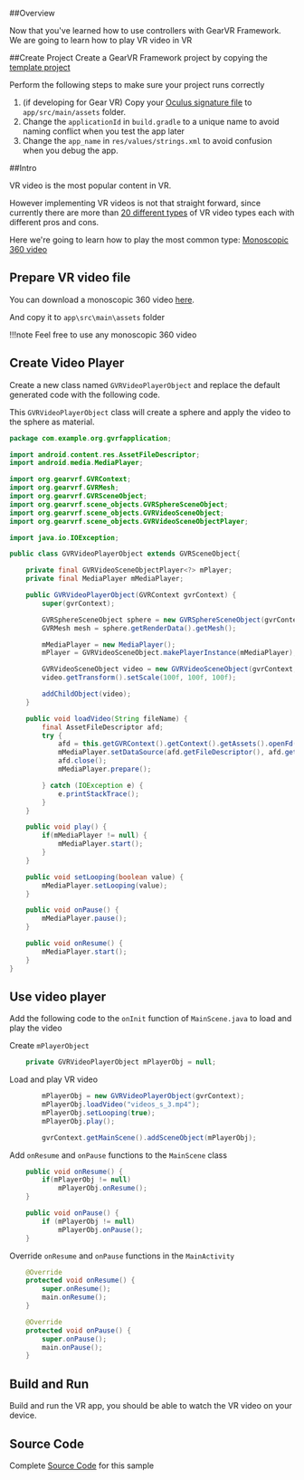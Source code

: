##Overview

Now that you've learned how to use controllers with GearVR Framework. We are going to learn how to play VR video in VR

##Create Project
Create a GearVR Framework project by copying the [template project](https://github.com/nitosan/GearVRf-template) 

Perform the following steps to make sure your project runs correctly

1. (if developing for Gear VR) Copy your [Oculus signature file](https://developer.oculus.com/osig/) to `app/src/main/assets` folder.
1. Change the `applicationId` in `build.gradle` to a unique name to avoid naming conflict when you test the app later
1. Change the `app_name` in `res/values/strings.xml` to avoid confusion when you debug the app.

##Intro

VR video is the most popular content in VR.

However implementing VR videos is not that straight forward, since currently there are more than [20 different types](https://samsungvr.com/portal/content/faq_tech_gear_vr) of VR video types each with different pros and cons.

Here we're going to learn how to play the most common type: [Monoscopic 360 video](https://samsungvr.com/ui/CMS/Geometry/2D360.html)


## Prepare VR video file
You can download a monoscopic 360 video [here](/images/videos_s_3.mp4).

And copy it to `app\src\main\assets` folder

!!!note
    Feel free to use any monoscopic 360 video


## Create Video Player

Create a new class named `GVRVideoPlayerObject` and replace the default generated code with the following code.

This `GVRVideoPlayerObject` class will create a sphere and apply the video to the sphere as material.

```java
package com.example.org.gvrfapplication;

import android.content.res.AssetFileDescriptor;
import android.media.MediaPlayer;

import org.gearvrf.GVRContext;
import org.gearvrf.GVRMesh;
import org.gearvrf.GVRSceneObject;
import org.gearvrf.scene_objects.GVRSphereSceneObject;
import org.gearvrf.scene_objects.GVRVideoSceneObject;
import org.gearvrf.scene_objects.GVRVideoSceneObjectPlayer;

import java.io.IOException;

public class GVRVideoPlayerObject extends GVRSceneObject{

    private final GVRVideoSceneObjectPlayer<?> mPlayer;
    private final MediaPlayer mMediaPlayer;

    public GVRVideoPlayerObject(GVRContext gvrContext) {
        super(gvrContext);

        GVRSphereSceneObject sphere = new GVRSphereSceneObject(gvrContext, 72, 144, false);
        GVRMesh mesh = sphere.getRenderData().getMesh();

        mMediaPlayer = new MediaPlayer();
        mPlayer = GVRVideoSceneObject.makePlayerInstance(mMediaPlayer);

        GVRVideoSceneObject video = new GVRVideoSceneObject(gvrContext, mesh, mPlayer, GVRVideoSceneObject.GVRVideoType.MONO);
        video.getTransform().setScale(100f, 100f, 100f);

        addChildObject(video);
    }

    public void loadVideo(String fileName) {
        final AssetFileDescriptor afd;
        try {
            afd = this.getGVRContext().getContext().getAssets().openFd(fileName);
            mMediaPlayer.setDataSource(afd.getFileDescriptor(), afd.getStartOffset(), afd.getLength());
            afd.close();
            mMediaPlayer.prepare();

        } catch (IOException e) {
            e.printStackTrace();
        }
    }

    public void play() {
        if(mMediaPlayer != null) {
            mMediaPlayer.start();
        }
    }

    public void setLooping(boolean value) {
        mMediaPlayer.setLooping(value);
    }

    public void onPause() {
        mMediaPlayer.pause();
    }

    public void onResume() {
        mMediaPlayer.start();
    }
}

```

## Use video player

Add the following code to the `onInit` function of `MainScene.java` to load and play the video

Create `mPlayerObject`

```java
    private GVRVideoPlayerObject mPlayerObj = null;
```

Load and play VR video
```java
        mPlayerObj = new GVRVideoPlayerObject(gvrContext);
        mPlayerObj.loadVideo("videos_s_3.mp4");
        mPlayerObj.setLooping(true);
        mPlayerObj.play();

        gvrContext.getMainScene().addSceneObject(mPlayerObj);
```

Add `onResume` and `onPause` functions to the `MainScene` class
```java
    public void onResume() {
        if(mPlayerObj != null)
            mPlayerObj.onResume();
    }

    public void onPause() {
        if (mPlayerObj != null)
            mPlayerObj.onPause();
    }
```

Override `onResume` and `onPause` functions in the `MainActivity`
```java
    @Override
    protected void onResume() {
        super.onResume();
        main.onResume();
    }

    @Override
    protected void onPause() {
        super.onPause();
        main.onPause();
    }
```

## Build and Run
Build and run the VR app, you should be able to watch the VR video on your device.


## Source Code
Complete [Source Code](https://github.com/nitosan/GearVRf-Demos/tree/master/tutorials/tutorial_5_vr_video) for this sample